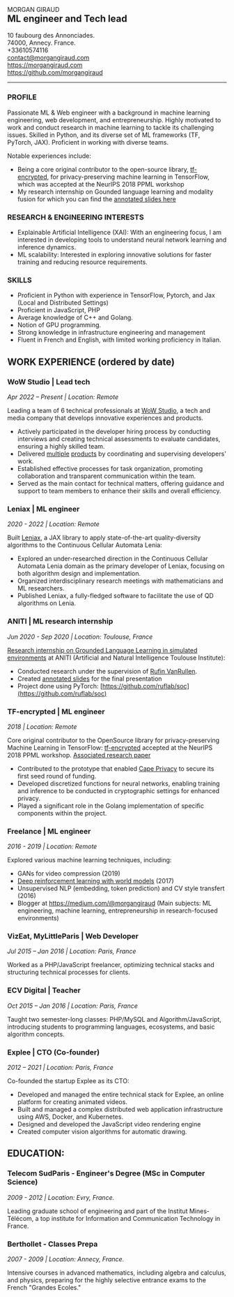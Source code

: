 <div class="container">
    <div class="left">
        <div class="h1">MORGAN GIRAUD</div>
        <h2 style="margin-top: 0">ML engineer and Tech lead</h2>
    </div>
    <div class="right">
        10 faubourg des Annonciades.</br>74000, Annecy. France.</br>+33610574116</br><a href="mailto:contact@morgangiraud.com">contact@morgangiraud.com</a></br><a href="https://morgangiraud.com">https://morgangiraud.com</a></br><a href="https://github.com/morgangiraud">https://github.com/morgangiraud</a>
    </div>
</div>

<hr />

### PROFILE

Passionate ML & Web engineer with a background in machine learning engineering, web development, and entrepreneurship. Highly motivated to work and conduct research in machine learning to tackle its challenging issues. Skilled in Python, and its diverse set of ML frameworks (TF, PyTorch, JAX). Proficient in working with diverse teams.

Notable experiences include:

- Being a core original contributor to the open-source library, [tf-encrypted](https://tf-encrypted.io/), for privacy-preserving machine learning in TensorFlow, which was accepted at the NeurIPS 2018 PPML workshop
- My research internship on Gounded language learning and modality fusion for which you can find the [annotated slides here](https://docs.google.com/presentation/d/1MKxizuQflOzxMjbv_sUYUOTsE_oWZ-g02TQzwOFdNtg)

### RESEARCH & ENGINEERING INTERESTS

- Explainable Artificial Intelligence (XAI): With an engineering focus, I am interested in developing tools to understand neural network learning and inference dynamics.
- ML scalability: Interested in exploring innovative solutions for faster training and reducing resource requirements.

### SKILLS

- Proficient in Python with experience in TensorFlow, Pytorch, and Jax (Local and Distributed Settings)
- Proficient in JavaScript, PHP
- Average knowledge of C++ and Golang.
- Notion of GPU programming.
- Strong knowledge in infrastructure engineering and management
- Fluent in French and English, with limited working proficiency in Italian.

<div class="page"></div>

## WORK EXPERIENCE (ordered by date)

<div class="container">
    <h3 class="left">WoW Studio | Lead tech </h3>
    <div class="right">
        <em>Apr 2022 – Present | Location: Remote</em>
    </div>
</div>

Leading a team of 6 technical professionals at [WoW Studio](https://www.linkedin.com/company/worldofwomennft/), a tech and media company that develops innovative experiences and products.

- Actively participated in the developer hiring process by conducting interviews and creating technical assessments to evaluate candidates, ensuring a highly skilled team.
- Delivered [multiple](https://www.worldofwomen.art/) [products](https://artfest.worldofwomen.art/) by coordinating and supervising developers' work.
- Established effective processes for task organization, promoting collaboration and transparent communication within the team.
- Served as the main contact for technical matters, offering guidance and support to team members to enhance their skills and overall efficiency.

<!-- #### Key project

- WoWG NFT Collection: Led the development of a complex and highly suceesful NFT collection and its minting experience, ensuring rigorous testing and bug-free deployment. The successful launch generated significant revenue for the company and enabled team expansion. -->

<div class="container">
    <h3 class="left">Leniax | ML engineer</h3>
    <div class="right">
        <em>2020 - 2022 | Location: Remote</em>
    </div>
</div>

Built [Leniax](https://github.com/morgangiraud/leniax), a JAX library to apply state-of-the-art quality-diversity algorithms to the Continuous Cellular Automata Lenia:

- Explored an under-researched direction in the Continuous Cellular Automata Lenia domain as the primary developer of Leniax, focusing on both algorithm design and implementation.
- Organized interdisciplinary research meetings with mathematicians and ML researchers.
- Published Leniax, a fully-fledged software to facilitate the use of QD algorithms on Lenia.

<div class="container">
    <h3 class="left">ANITI | ML research internship</h3>
    <div class="right">
        <em>Jun 2020 - Sep 2020 | Location: Toulouse, France</em>
    </div>
</div>

[Research internship on Grounded Language Learning in simulated environments](https://www.youtube.com/watch?v=OpnSiUJC9Qw) at ANITI (Artificial and Natural Intelligence Toulouse Institute):

- Conducted research under the supervision of [Rufin VanRullen](https://scholar.google.com/citations?user=1pwyaYgAAAAJ).
- Created [annotated slides](https://docs.google.com/presentation/d/1MKxizuQflOzxMjbv_sUYUOTsE_oWZ-g02TQzwOFdNtg) for the final presentation
- Project done using PyTorch: [https://github.com/ruflab/soc](https://github.com/ruflab/soc)

<div class="container">
    <h3 class="left">TF-encrypted | ML engineer</h3>
    <div class="right">
        <em>2018 | Location: Remote</em>
    </div>
</div>

Core original contributor to the OpenSource library for privacy-preserving Machine Learning in TensorFlow: [tf-encrypted](https://tf-encrypted.io/) accepted at the NeurIPS 2018 PPML workshop. [Associated research paper](https://arxiv.org/abs/1810.08130)

- Contributed to the prototype that enabled [Cape Privacy](https://capeprivacy.com/) to secure its first seed round of funding.
- Developed discretized functions for neural networks, enabling training and inference to be conducted in cryptographic settings for enhanced privacy.
- Played a significant role in the Golang implementation of specific components within the project.

<div class="page"></div>

<div class="container">
    <h3 class="left">Freelance | ML engineer</h3>
    <div class="right">
        <em>2016 - 2019 | Location: Remote</em>
    </div>
</div>

Explored various machine learning techniques, including:

- GANs for video compression (2019)
- [Deep reinforcement learning with world models](https://github.com/morgangiraud/openai-rl) (2017)
- Unsupervised NLP (embedding, token prediction) and CV style transfert (2016)
- Blogger at https://medium.com/@morgangiraud (Main subjects: ML engineering, machine learning, entrepreneurship in research-focused environments)

<div class="container">
    <h3 class="left"> VizEat, MyLittleParis | Web Developer</h3>
    <div class="right">
        <em>Jul 2015 – Jan 2016 | Location: Paris, France</em>
    </div>
</div>

Worked as a PHP/JavaScript freelancer, optimizing technical stacks and structuring technical processes for clients.

<div class="container">
    <h3 class="left">ECV Digital | Teacher</h3>
    <div class="right">
        <em>Oct 2015 – Jan 2016 | Location: Paris, France</em>
    </div>
</div>

Taught two semester-long classes: PHP/MySQL and Algorithm/JavaScript, introducing students to programming languages, ecosystems, and basic algorithm concepts.

<div class="container">
    <h3 class="left">Explee | CTO (Co-founder)</h3>
    <div class="right">
        <em>2012 – 2021 | Location: Paris, France</em>
    </div>
</div>

Co-founded the startup Explee as its CTO:

- Developed and managed the entire technical stack for Explee, an online platform for creating animated videos.
- Built and managed a complex distributed web application infrastructure using AWS, Docker, and Kubernetes.
- Designed and developed the JavaScript video rendering engine
- Created computer vision algorithms for automatic drawing.

## EDUCATION:

<div class="container">
    <h3 class="left"> Telecom SudParis - Engineer's Degree (MSc in Computer Science)</h3>
    <div class="right">
        <em>2009 - 2012 | Location: Evry, France.</em>
    </div>
</div>

Leading graduate school of engineering and part of the Institut Mines-Télécom, a top institute for Information and Communication Technology in France.

<div class="container">
    <h3 class="left"> Berthollet - Classes Prepa</h3>
    <div class="right">
        <em>2007 - 2009 | Location: Annecy, France.</em>
    </div>
</div>

Intensive courses in advanced mathematics, including algebra and calculus, and physics, preparing for the highly selective entrance exams to the French "Grandes Ecoles."
